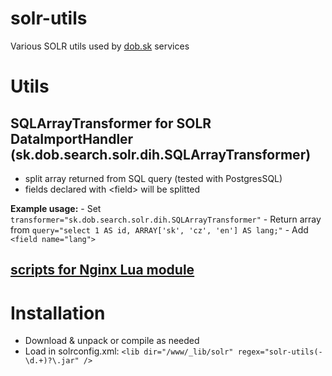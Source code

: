 # solr-utils
Various SOLR utils used by [dob.sk](https://dob.sk) services

# Utils

## **SQLArrayTransformer** for SOLR DataImportHandler (sk.dob.search.solr.dih.SQLArrayTransformer)
  - split array returned from SQL query (tested with PostgresSQL)
  - fields declared with &lt;field> will be splitted

  **Example usage:**
     - Set ``transformer="sk.dob.search.solr.dih.SQLArrayTransformer"``
     - Return array from ``query="select 1 AS id, ARRAY['sk', 'cz', 'en'] AS lang;"``
     - Add ``<field name="lang">``

## [scripts for Nginx Lua module](lua)

# Installation
* Download & unpack or compile as needed
* Load in solrconfig.xml:
    ``<lib dir="/www/_lib/solr" regex="solr-utils(-\d.+)?\.jar" />``
